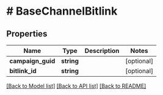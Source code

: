 # # BaseChannelBitlink

## Properties

Name | Type | Description | Notes
------------ | ------------- | ------------- | -------------
**campaign_guid** | **string** |  | [optional]
**bitlink_id** | **string** |  | [optional]

[[Back to Model list]](../../README.md#models) [[Back to API list]](../../README.md#endpoints) [[Back to README]](../../README.md)
